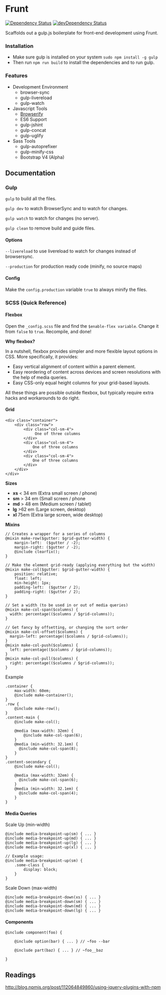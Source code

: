 # Frunt
[![Dependency Status](https://david-dm.org/picdorsey/frunt.svg)](https://david-dm.org/picdorsey/frunt)  [![devDependency Status](https://david-dm.org/picdorsey/frunt/dev-status.svg)](https://david-dm.org/picdorsey/frunt#info=devDependencies)

Scaffolds out a gulp.js boilerplate for front-end development using Frunt.

### Installation
* Make sure gulp is installed on your system `sudo npm install -g gulp`
* Then run `npm run build` to install the dependencies and to run gulp.

### Features

* Development Environment
   * browser-sync
   * gulp-livereload
   * gulp-watch
* Javascript Tools
    * [Browserify](http://browserify.org/)
    * ES6 Support
    * gulp-jshint
    * gulp-concat
    * gulp-uglify
* Sass Tools
    * gulp-autoprefixer
    * gulp-minify-css
    * Bootstrap V4 (Alpha)

## Documentation

### Gulp
`gulp` to build all the files.

`gulp dev` to watch BrowserSync and to watch for changes.

`gulp watch` to watch for changes (no server).

`gulp clean` to remove build and guide files.

#### Options
`--livereload` to use livereload to watch for changes instead of browsersync.

`--production` for production ready code (minify, no source maps)

#### Config
Make the `config.production` variable `true` to always minify the files.

### SCSS (Quick Reference)

#### Flexbox

Open the `_config.scss` file and find the `$enable-flex variable`.
Change it from `false` to `true`.
Recompile, and done!


**Why flexbox?**


In a nutshell, flexbox provides simpler and more flexible layout options in CSS. More specifically, it provides:

* Easy vertical alignment of content within a parent element.
* Easy reordering of content across devices and screen resolutions with the help of media queries.
* Easy CSS-only equal height columns for your grid-based layouts.

All these things are possible outside flexbox, but typically require extra hacks and workarounds to do right.

#### Grid

```
<div class="container">
    <div class="row">
        <div class="col-sm-4">
   	         One of three columns
        </div>
        <div class="col-sm-4">
            One of three columns
        </div>
        <div class="col-sm-4">
            One of three columns
        </div>
    </div>
</div>
```

**Sizes**

* **xs** < 34 em (Extra small screen / phone)
* **sm** > 34 em (Small screen / phone
* **md** > 48 em (Medium screen / tablet)
* **lg** >62 em (Large screen, desktop)
* **xl** 75em (Extra large screen, wide desktop)

**Mixins**

```
// Creates a wrapper for a series of columns
@mixin make-row($gutter: $grid-gutter-width) {
    margin-left:  ($gutter / -2);
    margin-right: ($gutter / -2);
    @include clearfix();
}

// Make the element grid-ready (applying everything but the width)
@mixin make-col($gutter: $grid-gutter-width) {
    position: relative;
    float: left;
    min-height: 1px;
    padding-left:  ($gutter / 2);
    padding-right: ($gutter / 2);
}

// Set a width (to be used in or out of media queries)
@mixin make-col-span($columns) {
  width: percentage(($columns / $grid-columns));
}

// Get fancy by offsetting, or changing the sort order
@mixin make-col-offset($columns) {
  margin-left: percentage(($columns / $grid-columns));
}
@mixin make-col-push($columns) {
  left: percentage(($columns / $grid-columns));
}
@mixin make-col-pull($columns) {
  right: percentage(($columns / $grid-columns));
}
```

Example

```
.container {
    max-width: 60em;
    @include make-container();
}
.row {
    @include make-row();
}
.content-main {
    @include make-col();

    @media (max-width: 32em) {
        @include make-col-span(6);
    }
    @media (min-width: 32.1em) {
      @include make-col-span(8);
    }
}
.content-secondary {
    @include make-col();

    @media (max-width: 32em) {
      @include make-col-span(6);
    }
    @media (min-width: 32.1em) {
      @include make-col-span(4);
    }
}
```

#### Media Queries

Scale Up (min-width)

```
@include media-breakpoint-up(sm) { ... }
@include media-breakpoint-up(md) { ... }
@include media-breakpoint-up(lg) { ... }
@include media-breakpoint-up(xl) { ... }

// Example usage:
@include media-breakpoint-up(sm) {
    .some-class {
        display: block;
    }
}
```

Scale Down (max-width)

```
@include media-breakpoint-down(xs) { ... }
@include media-breakpoint-down(sm) { ... }
@include media-breakpoint-down(md) { ... }
@include media-breakpoint-down(lg) { ... }
```

#### Components
```
@include component(foo) {

	@include option(bar) { ... } // ~foo --bar
	
	@include part(baz) { ... } // ~foo__baz

}

```

## Readings
http://blog.npmjs.org/post/112064849860/using-jquery-plugins-with-npm
